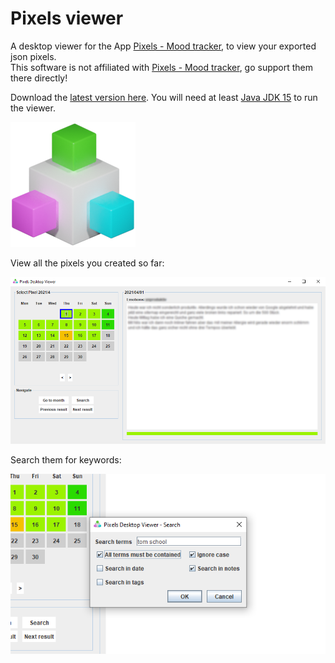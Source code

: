 # Pixels viewer
A desktop viewer for the App [Pixels - Mood tracker](https://play.google.com/store/apps/details?id=ar.teovogel.yip&hl=de&gl=US), to view your exported json pixels.  
This software is not affiliated with [Pixels - Mood tracker](https://play.google.com/store/apps/details?id=ar.teovogel.yip&hl=de&gl=US), go support them there directly!

Download the [latest version here](https://github.com/Skyball2000/pixels-viewer/releases).
You will need at least [Java JDK 15](https://www.oracle.com/de/java/technologies/javase-jdk15-downloads.html) to run the viewer.

![Icon](res/img/icon.png)

View all the pixels you created so far:

![Main frame](res/img/pixels_viewer_main_frame.png)

Search them for keywords:

![Search](res/img/pixels_viewer_search.png)